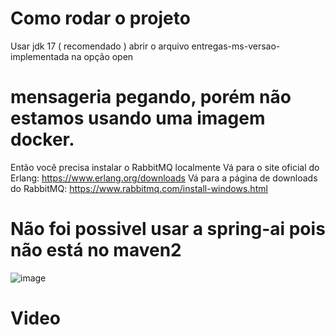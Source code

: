 # Como rodar o projeto

Usar jdk 17 ( recomendado )
abrir o arquivo entregas-ms-versao-implementada na opção open

# mensageria pegando, porém não estamos usando uma imagem docker.
Então você precisa instalar o RabbitMQ localmente 
Vá para o site oficial do Erlang: https://www.erlang.org/downloads
Vá para a página de downloads do RabbitMQ: https://www.rabbitmq.com/install-windows.html

# Não foi possivel usar a spring-ai pois não está no maven2
![image](https://github.com/user-attachments/assets/a2c1bad4-2c35-4cf7-ba70-81a58c50ccb1)


# Video
